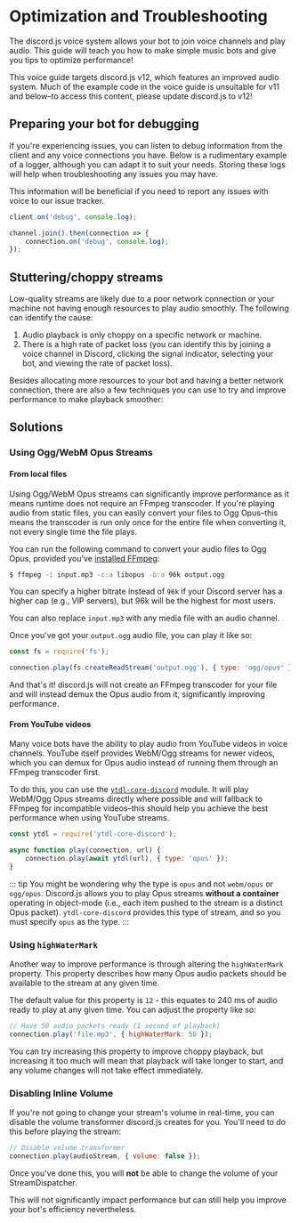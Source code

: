 # Optimization and Troubleshooting

<branch version="11.x">

The discord.js voice system allows your bot to join voice channels and play audio. This guide will teach you how to make simple music bots and give you tips to optimize performance!

This voice guide targets discord.js v12, which features an improved audio system. Much of the example code in the voice guide is unsuitable for v11 and below–to access this content, please update discord.js to v12!

</branch>
<branch version="12.x">

## Preparing your bot for debugging

If you're experiencing issues, you can listen to debug information from the client and any voice connections you have. Below is a rudimentary example of a logger, although you can adapt it to suit your needs. Storing these logs will help when troubleshooting any issues you may have.

This information will be beneficial if you need to report any issues with voice to our issue tracker.

```js
client.on('debug', console.log);

channel.join().then(connection => {
    connection.on('debug', console.log);
});
```

## Stuttering/choppy streams

Low-quality streams are likely due to a poor network connection or your machine not having enough resources to play audio smoothly. The following can identify the cause:

1. Audio playback is only choppy on a specific network or machine.
2. There is a high rate of packet loss (you can identify this by joining a voice channel in Discord, clicking the signal indicator, selecting your bot, and viewing the rate of packet loss).

Besides allocating more resources to your bot and having a better network connection, there are also a few techniques you can use to try and improve performance to make playback smoother:

## Solutions

### Using Ogg/WebM Opus Streams

#### From local files

Using Ogg/WebM Opus streams can significantly improve performance as it means runtime does not require an FFmpeg transcoder. If you're playing audio from static files, you can easily convert your files to Ogg Opus–this means the transcoder is run only once for the entire file when converting it, not every single time the file plays.

You can run the following command to convert your audio files to Ogg Opus, provided you've [installed FFmpeg](/voice/#installing-dependencies):

```bash
$ ffmpeg -i input.mp3 -c:a libopus -b:a 96k output.ogg
```

You can specify a higher bitrate instead of `96k` if your Discord server has a higher cap (e.g., VIP servers), but 96k will be the highest for most users.

You can also replace `input.mp3` with any media file with an audio channel.

Once you've got your `output.ogg` audio file, you can play it like so:

```js
const fs = require('fs');

connection.play(fs.createReadStream('output.ogg'), { type: 'ogg/opus' });
```

And that's it! discord.js will not create an FFmpeg transcoder for your file and will instead demux the Opus audio from it, significantly improving performance.

#### From YouTube videos

Many voice bots have the ability to play audio from YouTube videos in voice channels. YouTube itself provides WebM/Ogg streams for newer videos, which you can demux for Opus audio instead of running them through an FFmpeg transcoder first.

To do this, you can use the [`ytdl-core-discord`](https://github.com/amishshah/ytdl-core-discord) module. It will play WebM/Ogg Opus streams directly where possible and will fallback to FFmpeg for incompatible videos–this should help you achieve the best performance when using YouTube streams.

```js
const ytdl = require('ytdl-core-discord');

async function play(connection, url) {
    connection.play(await ytdl(url), { type: 'opus' });
}
```

::: tip
You might be wondering why the type is `opus` and not `webm/opus` or `ogg/opus`. Discord.js allows you to play Opus streams **without a container** operating in object-mode (i.e., each item pushed to the stream is a distinct Opus packet). `ytdl-core-discord` provides this type of stream, and so you must specify `opus` as the type.
:::

### Using `highWaterMark`

Another way to improve performance is through altering the `highWaterMark` property. This property describes how many Opus audio packets should be available to the stream at any given time.

The default value for this property is `12` - this equates to 240 ms of audio ready to play at any given time. You can adjust the property like so:

```js
// Have 50 audio packets ready (1 second of playback)
connection.play('file.mp3', { highWaterMark: 50 });
```

You can try increasing this property to improve choppy playback, but increasing it too much will mean that playback will take longer to start, and any volume changes will not take effect immediately.

### Disabling Inline Volume

If you're not going to change your stream's volume in real-time, you can disable the volume transformer discord.js creates for you. You'll need to do this before playing the stream:

```js
// Disable volume transformer
connection.play(audioStream, { volume: false });
```

Once you've done this, you will **not** be able to change the volume of your StreamDispatcher.

This will not significantly impact performance but can still help you improve your bot's efficiency nevertheless.

</branch>
